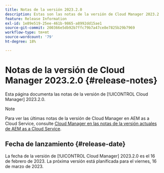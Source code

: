 ```yaml
---
title: Notas de la versión 2023.2.0
description: Estas son las notas de la versión de Cloud Manager 2023.2.0.
feature: Release Information
exl-id: 1e89e519-25ee-461b-9865-a8992dd15ae1
source-git-commit: 200366e5db92b7ffc79b7a47ce8e7825b29b7969
workflow-type: tm+mt
source-wordcount: '79'
ht-degree: 18%

---
```


# Notas de la versión de Cloud Manager 2023.2.0 {#release-notes}

Esta página documenta las notas de la versión de [!UICONTROL Cloud Manager] 2023.2.0.

>[!NOTE]
>
>Para ver las últimas notas de la versión de Cloud Manager en AEM as a Cloud Service, consulte [Cloud Manager en las notas de la versión actuales de AEM as a Cloud Service](https://experienceleague.adobe.com/docs/experience-manager-cloud-service/content/implementing/using-cloud-manager/release-notes-cloud-manager/release-notes-cm-current.html?lang=es).

## Fecha de lanzamiento {#release-date}

La fecha de la versión de [!UICONTROL Cloud Manager] 2023.2.0 es el 16 de febrero de 2023. La próxima versión está planificada para el viernes, 16 de marzo de 2023.
